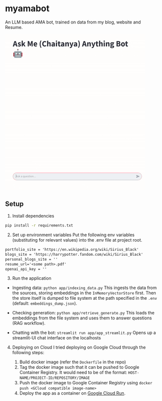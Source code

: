 # myamabot
An LLM based AMA bot, trained on data from my blog, website and Resume.

<img src="demo_gif.gif">

## Setup

1. Install dependencies
```bash
pip install -r requirements.txt
```

2. Set up environment variables
Put the following env variables (substituting for relevant values) into the .env file at project root.
```
portfolio_site = 'https://en.wikipedia.org/wiki/Sirius_Black'
blogs_site = 'https://harrypotter.fandom.com/wiki/Sirius_Black'
personal_blogs_site = ''
resume_url='<some path>.pdf'
openai_api_key = ''
```

3. Run the application
- Ingesting data: `python app/indexing_data.py`
This ingests the data from the sources, storing embeddings in the `InMemoryVectorStore` first. Then the store itself is dumped to file system at the path specified in the `.env` (default: `embeddings_dump.json`).

- Checking generation: `python app/retrieve_generate.py`
This loads the embeddings from the file system and uses them to answer questions (RAG workflow).

- Chatting with the bot: `streamlit run app/app_streamlit.py`
Opens up a streamlit-UI chat interface on the localhosts

4. Deploying on Cloud
I tried deploying on Google Cloud through the following steps:

    1. Build docker image (refer the `Dockerfile` in the repo)
    2. Tag the docker image such that it can be pushed to Google Container Registry. It would need to be of the format: `HOST-NAME/PROJECT-ID/REPOSITORY/IMAGE`    
    3. Push the docker image to Google Container Registry using `docker push <GCloud compatible image-name>`
    4. Deploy the app as a container on [Google Cloud Run](https://cloud.google.com/run).


